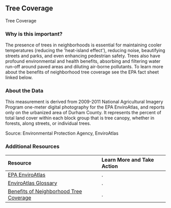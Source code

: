 ## Tree Coverage
Tree Coverage

### Why is this important?
The presence of trees in neighborhoods is essential for maintaining cooler temperatures (reducing the 'heat-island effect'), reducing noise, beautifying streets and parks, and even enhancing pedestrian safety. Trees also have profound environmental and health benefits, absorbing and filtering water run-off around paved areas and diluting air-borne pollutants. To learn more about the benefits of neighborhood tree coverage see the EPA fact sheet linked below.

### About the Data
This measurement is derived from 2009-2011 National Agricultural Imagery Program one-meter digital photography for the EPA EnviroAtlas, and reports only on the urbanized area of Durham County. It represents the percent of total land cover within each block group that is tree canopy, whether in forests, along streets, or individual trees.

Source: Environmental Protection Agency, EnviroAtlas 

### Additional Resources

|Resource | Learn More and Take Action | 
|:--- | :--- |
|[EPA EnviroAtlas](http://enviroatlas.epa.gov/enviroatlas/index.html) | . 
|[EnviroAtlas Glossary](http://enviroatlas.epa.gov/enviroatlas/glossary/glossary.html) | .
|[Benefits of Neighborhood Tree Coverage](http://enviroatlas.epa.gov/enviroatlas/DataFactSheets/pdf/ESC/Percenttreecover.pdf) | .
